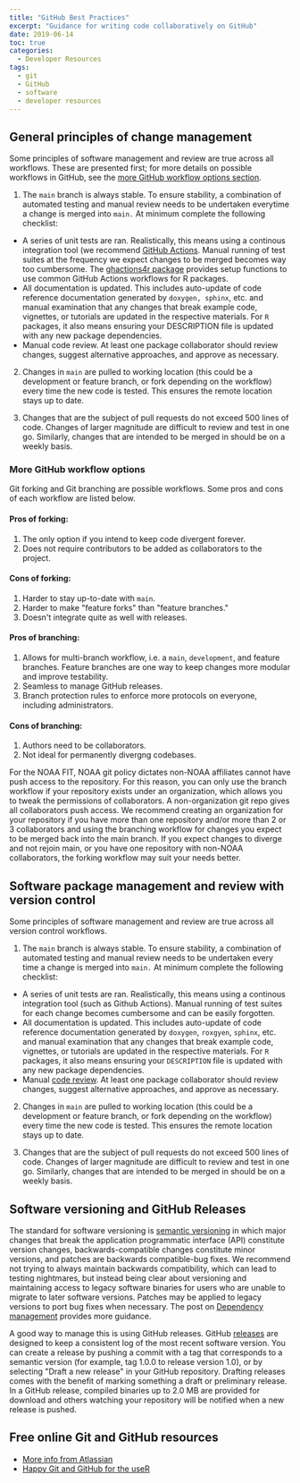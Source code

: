 ```yaml
---
title: "GitHub Best Practices"
excerpt: "Guidance for writing code collaboratively on GitHub"
date: 2019-06-14
toc: true
categories:
  - Developer Resources
tags:
  - git
  - GitHub
  - software
  - developer resources
---
```



## General principles of change management

Some principles of software management and review are true across all
workflows. These are presented first; for more details on possible
workflows in GitHub, see the [more GitHub workflow options section](https://noaa-fisheries-integrated-toolbox.github.io/resources/developer%20resources/best-practices-version-control/#more-github-workflow-options).

1.  The `main` branch is always stable. To ensure stability, a combination of automated testing and manual review needs to be undertaken everytime a change is merged into `main.` At minimum complete the following checklist:
- A series of unit tests are ran. Realistically, this means using a continous integration tool (we recommend [GitHub Actions](https://docs.github.com/en/actions). Manual running of test suites at the frequency we expect changes to be merged becomes way too cumbersome. The [ghactions4r package](https://nmfs-fish-tools.github.io/ghactions4r/) provides setup functions to use common GitHub Actions workflows for R packages.
- All documentation is updated. This includes auto-update of code reference documentation generated by `doxygen, sphinx`, etc. and manual examination that any changes that break example code, vignettes, or tutorials are updated in the respective materials. For `R` packages, it also means ensuring your DESCRIPTION file is updated with any new package dependencies.
- Manual code review. At least one package collaborator should review changes, suggest alternative approaches, and approve as necessary.

2. Changes in `main` are pulled to working location (this could be a development or feature branch, or fork depending on the workflow) every time the new code is tested. This ensures the remote location stays up to date.

3. Changes that are the subject of pull requests do not exceed 500 lines of code. Changes of larger magnitude are difficult to review and test in one go. Similarly, changes that are intended to be merged in should be on a weekly basis.

### More GitHub workflow options

Git forking and Git branching are possible workflows. Some pros and cons of each workflow are listed below.

#### Pros of forking:

1.  The only option if you intend to keep code divergent forever.
2.  Does not require contributors to be added as collaborators to the
    project.

#### Cons of forking:

1.  Harder to stay up-to-date with `main`.
2.  Harder to make "feature forks" than "feature branches."
3.  Doesn't integrate quite as well with releases.

#### Pros of branching:

1.  Allows for multi-branch workflow, i.e. a `main`, `development`,
    and feature branches. Feature branches are one way to keep changes
    more modular and improve testability.
2.  Seamless to manage GitHub releases.
3.  Branch protection rules to enforce more protocols on everyone,
    including administrators.

#### Cons of branching:

1.  Authors need to be collaborators.
2.  Not ideal for permanently divergng codebases.

For the NOAA FIT, NOAA git policy dictates non-NOAA affiliates cannot
have push access to the repository. For this reason, you can only use
the branch workflow if your repository exists under an organization,
which allows you to tweak the permissions of collaborators. A
non-organization git repo gives all collaborators push access. We
recommend creating an organization for your repository if you have more
than one repository and/or more than 2 or 3 collaborators and using the
branching workflow for changes you expect to be merged back into the
main branch. If you expect changes to diverge and not rejoin main,
or you have one repository with non-NOAA collaborators, the forking
workflow may suit your needs better.

## Software package management and review with version control

Some principles of software management and review are true across all
version control workflows. 

1.  The `main` branch is always stable. To ensure stability, a combination of automated testing and manual review needs to be undertaken every time a change is merged into `main.` At minimum complete the following checklist:
- A series of unit tests are ran. Realistically, this means using a continous integration tool (such as Github Actions). Manual running of test suites for each change becomes cumbersome and can be easily forgotten.
- All documentation is updated. This includes auto-update of code reference documentation generated by `doxygen`, `roxgyen`, `sphinx`, etc. and manual examination that any changes that break example code, vignettes, or tutorials are updated in the respective materials. For `R` packages, it also means ensuring your `DESCRIPTION` file is updated with any new package dependencies.
- Manual [code review](https://noaa-fisheries-integrated-toolbox.github.io/resources/developer%20resources/code-review/). At least one package collaborator should review changes, suggest alternative approaches, and approve as necessary.

2. Changes in `main` are pulled to working location (this could be a development or feature branch, or fork depending on the workflow) every time the new code is tested. This ensures the remote location stays up to date.

3. Changes that are the subject of pull requests do not exceed 500 lines of code. Changes of larger magnitude are difficult to review and test in one go. Similarly, changes that are intended to be merged in should be on a weekly basis.

## Software versioning and GitHub Releases

The standard for software versioning is [semantic
versioning](https://semver.org/) in which major changes that break the
application programmatic interface (API) constitute version changes,
backwards-compatible changes constitute minor versions, and patches are
backwards compatible-bug fixes. We recommend not trying to always
maintain backwards compatibility, which can lead to testing nightmares,
but instead being clear about versioning and maintaining access to
legacy software binaries for users who are unable to migrate to later
software versions. Patches may be applied to legacy versions to port bug
fixes when necessary. The post on [Dependency management](https://noaa-fisheries-integrated-toolbox.github.io/resources/developer%20resources/dependency-management/) provides more guidance.

A good way to manage this is using GitHub releases. GitHub
[releases](https://help.github.com/en/categories/releases) are designed
to keep a consistent log of the most recent software version. You can
create a release by pushing a commit with a tag that corresponds to a
semantic version (for example, tag 1.0.0 to release version 1.0), or by
selecting "Draft a new release" in your GitHub repository. Drafting
releases comes with the benefit of marking something a draft or
preliminary release. In a GitHub release, compiled binaries up to 2.0 MB
are provided for download and others watching your repository will be
notified when a new release is pushed.

## Free online Git and GitHub resources
- [More info from Atlassian](https://www.atlassian.com/git/tutorials)
- [Happy Git and GitHub for the useR](https://happygitwithr.com/)